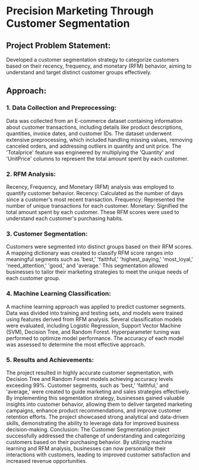 # Precision Marketing Through Customer Segmentation
## Project Problem Statement:
Developed a customer segmentation strategy to categorize customers based on their recency, frequency, and monetary (RFM) behavior, aiming to understand and target distinct customer groups effectively.
## Approach:

### 1. Data Collection and Preprocessing:

Data was collected from an E-commerce dataset containing information about customer transactions, including details like product descriptions, quantities, invoice dates, and customer IDs.
The dataset underwent extensive preprocessing, which included handling missing values, removing canceled orders, and addressing outliers in quantity and unit price.
The 'Totalprice' feature was engineered by multiplying the 'Quantity' and 'UnitPrice' columns to represent the total amount spent by each customer.
### 2. RFM Analysis:

Recency, Frequency, and Monetary (RFM) analysis was employed to quantify customer behavior.
Recency: Calculated as the number of days since a customer's most recent transaction.
Frequency: Represented the number of unique transactions for each customer.
Monetary: Signified the total amount spent by each customer.
These RFM scores were used to understand each customer's purchasing habits.

### 3. Customer Segmentation:

Customers were segmented into distinct groups based on their RFM scores.
A mapping dictionary was created to classify RFM score ranges into meaningful segments such as 'best,' 'faithful,' 'highest_paying,' 'most_loyal,' 'need_attention,' 'good,' and 'average.'
This segmentation allowed businesses to tailor their marketing strategies to meet the unique needs of each customer group.

### 4. Machine Learning Classification:

A machine learning approach was applied to predict customer segments.
Data was divided into training and testing sets, and models were trained using features derived from RFM analysis.
Several classification models were evaluated, including Logistic Regression, Support Vector Machine (SVM), Decision Tree, and Random Forest.
Hyperparameter tuning was performed to optimize model performance.
The accuracy of each model was assessed to determine the most effective approach.

### 5. Results and Achievements:

The project resulted in highly accurate customer segmentation, with Decision Tree and Random Forest models achieving accuracy levels exceeding 99%.
Customer segments, such as 'best,' 'faithful,' and 'average,' were created to guide marketing and sales strategies effectively.
By implementing this segmentation strategy, businesses gained valuable insights into customer behavior, allowing them to deliver targeted marketing campaigns, enhance product recommendations, and improve customer retention efforts.
The project showcased strong analytical and data-driven skills, demonstrating the ability to leverage data for improved business decision-making.
Conclusion:
The Customer Segmentation project successfully addressed the challenge of understanding and categorizing customers based on their purchasing behavior. By utilizing machine learning and RFM analysis, businesses can now personalize their interactions with customers, leading to improved customer satisfaction and increased revenue opportunities.
